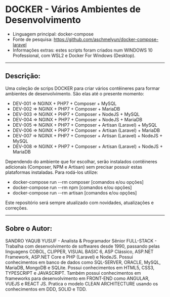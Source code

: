 # DOCKER - Vários Ambientes de Desenvolvimento

* Linguagem principal: docker-compose
* Fonte de pesquisa: https://github.com/aschmelyun/docker-compose-laravel
* Informações extras: estes scripts foram criados num WINDOWS 10 Professional, com WSL2 e Docker For Windows (Desktop).

----

## Descrição:

Uma coleção de scrips DOCKER para criar vários contêineres para formar ambientes de desenvolvimento. São elas até o presente momento:

* DEV-001 => NGINX + PHP7 + Composer + MySQL
* DEV-002 => NGINX + PHP7 + Composer + MariaDB
* DEV-003 => NGINX + PHP7 + Composer + NodeJS + MySQL
* DEV-004 => NGINX + PHP7 + Composer + NodeJS + MariaDB
* DEV-005 => NGINX + PHP7 + Composer + Artisan (Laravel) + MySQL
* DEV-006 => NGINX + PHP7 + Composer + Artisan (Laravel) + MariaDB
* DEV-007 => NGINX + PHP7 + Composer + Artisan (Laravel) + NodeJS + MySQL
* DEV-008 => NGINX + PHP7 + Composer + Artisan (Laravel) + NodeJS + MariaDB

Dependendo do ambiente que for escolhar, serão instalados contêineres adicionais (Composer, NPM e Artisan) sem precisar possuir estas plataformas instaladas. Para rodá-los utilize:

* docker-compose run --rm composer [comandos e/ou opções]
* docker-compose run --rm npm [comandos e/ou opções]
* docker-compose run --rm artisan [comandos e/ou opções]

Este repositório será sempre atualizado com novidades, atualizações e correções.

----

## Sobre o Autor:

SANDRO YAQUB YUSUF - Analista & Programador Sênior FULL-STACK - Trabalha com desenvolvimento de softwares desde 1990, passando pelas linguagens COBOL, CLIPPER, VISUAL BASIC 6, ASP Clássico, ASP.NET Framework, ASP.NET Core e PHP (Laravel) e NodeJS. Possui conhecimentos em banco de dados como SQL-SERVER, ORACLE, MySQL, MariaDB, MongoDB e SQLite. Possui conhecimentos em HTML5, CSS3, TYPESCRIPT e JAVASCRIPT. Também possui conhecimentos em frameworks para desenvolvimento em FRONT-END como ANGULAR, VUEJS e REACT JS. Pratica o modelo CLEAN ARCHITECTURE usando os conhecimentos em DDD, SOLID e TDD.
